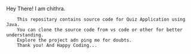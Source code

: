 Hey There! I am chithra.

        This repositary contains source code for Quiz Application using Java.
        You can clone the source code from vs code or other for better understanding.
        Explore the project adn ping me for doubts.
        Thank you! And Happy Coding...
